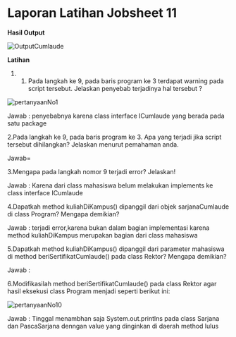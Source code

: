 # Laporan Latihan Jobsheet 11

**Hasil Output**


![OutputCumlaude](https://user-images.githubusercontent.com/70506138/98508344-e99e4c80-2291-11eb-96d3-8cd34f85d4dd.PNG)


**Latihan**

1. 1) Pada langkah ke 9, pada baris program ke 3 terdapat warning pada script tersebut.
Jelaskan penyebab terjadinya hal tersebut ?

![pertanyaanNo1](https://user-images.githubusercontent.com/70506138/98508097-7694d600-2291-11eb-919f-37ad0d8e1d2a.PNG)

Jawab : penyebabnya karena class interface ICumlaude yang berada pada satu package

2.Pada langkah ke 9, pada baris program ke 3. Apa yang terjadi jika script tersebut 
dihilangkan? Jelaskan menurut pemahaman anda.

Jawab=

3.Mengapa pada langkah nomor 9 terjadi error? Jelaskan!

Jawab : Karena dari class mahasiswa belum melakukan implements ke class interface ICumlaude

4.Dapatkah method kuliahDiKampus() dipanggil dari objek sarjanaCumlaude di class
Program? Mengapa demikian?

Jawab : terjadi error,karena bukan dalam bagian implementasi karena method kuliahDiKampus merupakan bagian dari class mahasiswa


5.Dapatkah method kuliahDiKampus() dipanggil dari parameter mahasiswa di method 
beriSertifikatCumlaude() pada class Rektor? Mengapa demikian?

Jawab : 

6.Modifikasilah method beriSertifikatCumlaude() pada class Rektor agar hasil eksekusi 
class Program menjadi seperti berikut ini:


![pertanyaanNo10](https://user-images.githubusercontent.com/70506138/98508232-b9ef4480-2291-11eb-8ac9-2521809bb9f4.PNG)


Jawab : Tinggal menambhan saja System.out.printlns pada class Sarjana dan PascaSarjana denngan value yang dinginkan di daerah method lulus
